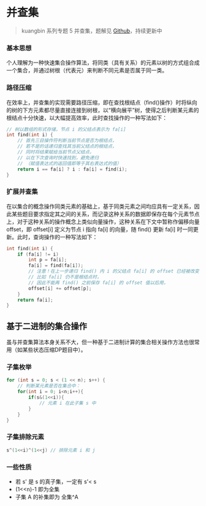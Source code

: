 # 并查集

> kuangbin 系列专题 5 并查集，题解见 [Github](https://github.com/Zen-w/kuangbin/tree/master/5.%20%E5%B9%B6%E6%9F%A5%E9%9B%86)，持续更新中

### 基本思想
个人理解为一种快速集合操作算法，将同类（具有关系）的元素以树的方式组合成一个集合，并通过树根（代表元）来判断不同元素是否属于同一类。

### 路径压缩
在效率上，并查集的实现需要路径压缩，即在查找根结点（find()操作）时将纵向的树的下方元素都尽量直接连接到树根，以“横向展平”树，使得之后判断某元素的根结点十分快速，以大幅提高效率，此时查找操作的一种写法如下：

```C++ {.lang-type-c++}
// 树以数组的形式存储，节点 i 的父结点表示为 fa[i]
int find(int i) {
    // 首先三目操作符判断当前节点是否为根结点，
    // 若不是的话递归查找其当前父结点的根结点，
    // 同时将结果赋给当前节点父结点，
    // 以在下次查询时快速找到，避免递归
    // （赋值表达式的返回值即等于其右表达式的值）
    return i == fa[i] ? i : fa[i] = find(i);
}
```

### 扩展并查集
在以集合的概念操作同类元素的基础上，基于同类元素之间均应具有一定关系，因此某些题目要求指定其之间的关系，而记录这种关系的数据即保存在每个元素节点上，对于这种关系的操作概念上类似向量操作，这种关系在下文中暂称作偏移向量 offset，即 offset[i] 定义为节点 i 指向 fa[i] 的向量，随 find() 更新 fa[i] 时一同更新。此时，查询操作的一种写法如下：

```C++ {.lang-type-c++}
int find(int i) {
    if (fa[i] != i) 
        int p = fa[i];
        fa[i] = find(fa[i]);
        // 注意！在上一步递归 find() 内 i 的父结点 fa[i] 的 offset 已经被改变了，
        // 比如 fa[i] 仍不是根结点时，
        // 因此不能再 find() 之前保存 fa[i] 的 offset 值以后用，
        offset[i] += offset[p];
    }
    return fa[i];
}
```

## 基于二进制的集合操作

虽与并查集算法本身关系不大，但一种基于二进制计算的集合相关操作方法也很常用（如某些状态压缩DP题目中）。

### 子集枚举

```C++ {.lant-type-c++}
for (int s = 0; s < (1 << n); s++) {
	// 判断某元素是否在集合中：
    for(int i = 0; i<n;i++){
        if(s&(1<<i)){
            // 元素 i 在此子集 s 中
        }
    }
}
```

### 子集排除元素

```C++ {.lant-type-c++}
s^(1<<i)^(1<<j) // 排除元素 i 和 j
```

### 一些性质

* 若 s' 是 s 的真子集，一定有 s'< s
* (1<<n)-1 即为全集
* 子集 A 的补集即为 全集^A

